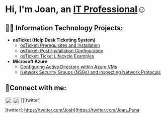 <h1>Hi, I'm Joan, an <a href="https://www.linkedin.com/in/joan-pena-231427221/">IT Professional</a>☺</h1>

<h2>👨‍💻 Information Technology Projects:</h2>

- <b>osTicket (Help Desk Ticketing System)</b>
  - [osTicket: Prerequisites and Installation](https://github.com/joanrpena/osticket-prereqs)
  - [osTicket: Post-Installation Configuration](https://github.com/joanrpena/post-install-config)
  - [osTicket: Ticket Lifecycle Examples](https://github.com/joanrpena/ticket-lifecycle)
- <b>Microsoft Azure</b>
  - [Configuring Active Directory within Azure VMs](https://github.com/joanrpena/configure-ad)
  - [Network Security Groups (NSGs) and Inspecting Network Protocols](https://github.com/joanrpena/azure-network-protocols)

<h2>🤳Connect with me:</h2>

[<img align="left" alt="Joan | Twitter" width="22px" src="https://cdn.jsdelivr.net/npm/simple-icons@v3/icons/twitter.svg" />][twitter]
[<img align="left" alt="Joan | LinkedIn" width="22px" src="https://cdn.jsdelivr.net/npm/simple-icons@v3/icons/linkedin.svg" />][linkedin]


[twitter]: https://twitter.com/Josh](https://twitter.com/Joan_Pena

[linkedin]: https://linkedin.com/in/Josh](https://www.linkedin.com/in/joan-pena-231427221/)https://www.linkedin.com/in/joan-pena-231427221/

